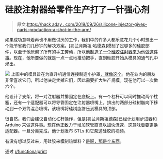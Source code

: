 # 硅胶注射器给零件生产打了一针强心剂

> 原文:[https://hack aday . com/2019/09/26/silicone-injector-gives-parts-production-a-shot-in-the-arm/](https://hackaday.com/2019/09/26/silicone-injector-gives-parts-production-a-shot-in-the-arm/)

如果成功意味着再也不用做讨厌的工作，我们中的许多人都乐意花几个小时想出一个能节省我们几秒钟的解决方案。[弗兰肯斯坦·哈德森]模制了足够多的硅胶部件，以至于他厌倦了所有的手工劳动，所以他[制造了一个硅胶注射器来为他做这件事](https://imgur.com/gallery/Qu8E48X)。现在，他所要做的就是一点一点地推动把手，直到硅胶开始从模具的通气孔中渗出。

[![](../Images/ec3399a8cefe3cdf1e7738716518c043.png)](https://hackaday.com/wp-content/uploads/2019/09/heli-ICS-shrouds.png) 上图中的模具旨在为直升机通信连接制造小护罩[，就像这个](https://chapmaneng.com/shop/moulded-silicone-parts/)。他在业内的朋友非常喜欢它们，所以他决定卖掉它们，因此需要扩大生产规模。现在他可以一次做六个。

他设计了支架，将一对注射器并排固定在底板上。有一个杠杆可以同时推动两个柱塞，还有一个适配器可以将导管固定在注射器喷嘴上。排出的两部分硅树脂向下移动到一个双筒混合喷嘴，该喷嘴将硅树脂挤压到模具的顶部。

很自然，我们会建议自动化杠杆操作，但是[弗兰肯斯坦德森]已经计划用步进器和 Arduino 来做这件事。现在他正致力于增加软管直径以加快流速，这意味着要更换适配器。一旦分类完成，他计划发布 STLs 和它泵送硅胶的视频。

有没有想过反过来，用硅胶来模制热塑料？[是啊，那是个东西](https://hackaday.com/2015/02/16/turning-a-3d-printer-into-an-injection-molding-machine/)。

通过 [r/functionalprint](https://www.reddit.com/r/functionalprint/comments/d7nxhc/silicone_injector_and_3_part_mould/)